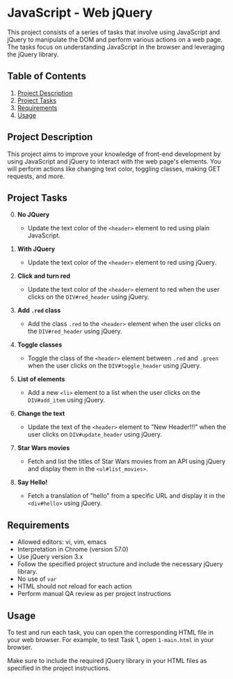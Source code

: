 # JavaScript - Web jQuery

This project consists of a series of tasks that involve using JavaScript and jQuery to manipulate the DOM and perform various actions on a web page. The tasks focus on understanding JavaScript in the browser and leveraging the jQuery library.

## Table of Contents

1. [Project Description](#project-description)
2. [Project Tasks](#project-tasks)
3. [Requirements](#requirements)
4. [Usage](#usage)


## Project Description

This project aims to improve your knowledge of front-end development by using JavaScript and jQuery to interact with the web page's elements. You will perform actions like changing text color, toggling classes, making GET requests, and more.

## Project Tasks

0. **No JQuery**
    - Update the text color of the `<header>` element to red using plain JavaScript.

1. **With JQuery**
    - Update the text color of the `<header>` element to red using jQuery.

2. **Click and turn red**
    - Update the text color of the `<header>` element to red when the user clicks on the `DIV#red_header` using jQuery.

3. **Add `.red` class**
    - Add the class `.red` to the `<header>` element when the user clicks on the `DIV#red_header` using jQuery.

4. **Toggle classes**
    - Toggle the class of the `<header>` element between `.red` and `.green` when the user clicks on the `DIV#toggle_header` using jQuery.

5. **List of elements**
    - Add a new `<li>` element to a list when the user clicks on the `DIV#add_item` using jQuery.

6. **Change the text**
    - Update the text of the `<header>` element to "New Header!!!" when the user clicks on `DIV#update_header` using jQuery.

7. **Star Wars movies**
    - Fetch and list the titles of Star Wars movies from an API using jQuery and display them in the `<ul#list_movies>`.

8. **Say Hello!**
    - Fetch a translation of "hello" from a specific URL and display it in the `<div#hello>` using jQuery.

## Requirements

- Allowed editors: vi, vim, emacs
- Interpretation in Chrome (version 57.0)
- Use jQuery version 3.x
- Follow the specified project structure and include the necessary jQuery library.
- No use of `var`
- HTML should not reload for each action
- Perform manual QA review as per project instructions

## Usage

To test and run each task, you can open the corresponding HTML file in your web browser. For example, to test Task 1, open `1-main.html` in your browser.

Make sure to include the required jQuery library in your HTML files as specified in the project instructions.